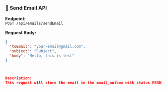 ### 📨 Send Email API

**Endpoint:**  
`POST /api/emails/sendEmail`

**Request Body:**
```json
{
  "toEmail": "your-email@gmail.com",
  "subject": "Subject",
  "body": "Hello, this is test"
}



Description:
This request will store the email in the email_outbox with status PENDING. It will be picked up and sent during the next scheduled email processing run.
